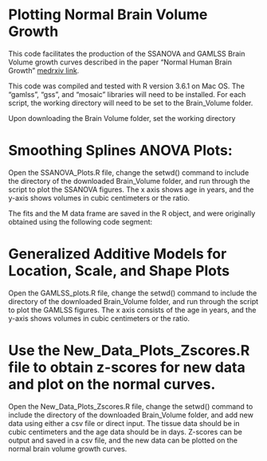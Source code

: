 # Plotting Normal Brain Volume Growth

This code facilitates the production of the SSANOVA and GAMLSS Brain Volume growth curves described in the paper “Normal Human Brain Growth” [medrxiv link](https://www.medrxiv.org/content/10.1101/2020.05.19.20102319v1.full?versioned=true).

This code was compiled and tested with R version 3.6.1 on Mac OS.
The “gamlss”, “gss”, and “mosaic” libraries will need to be installed.  For each script, the working directory will need to be set to the Brain_Volume folder.

Upon downloading the Brain Volume folder, set the working directory 

# Smoothing Splines ANOVA Plots:

Open the SSANOVA_Plots.R file, change the setwd() command to include the directory of the downloaded Brain_Volume folder, and run through the script to plot the SSANOVA figures.  The x axis shows age in years, and the y-axis shows volumes in cubic centimeters or the ratio.

The fits and the M data frame are saved in the R object, and were originally obtained using the following code segment:


# Generalized Additive Models for Location, Scale, and Shape Plots

Open the GAMLSS_plots.R file, change the setwd() command to include the directory of the downloaded Brain_Volume folder, and run through the script to plot the GAMLSS figures.  The x axis consists of the age in years, and the y-axis shows volumes in cubic centimeters or the ratio.

# Use the New_Data_Plots_Zscores.R file to obtain z-scores for new data and plot on the normal curves.

Open the New_Data_Plots_Zscores.R file, change the setwd() command to include the directory of the downloaded Brain_Volume folder, and add new data using either a csv file or direct input.  The tissue data should be in cubic centimeters and the age data should be in days.  Z-scores can be output and saved in a csv file, and the new data can be plotted on the normal brain volume growth curves.


